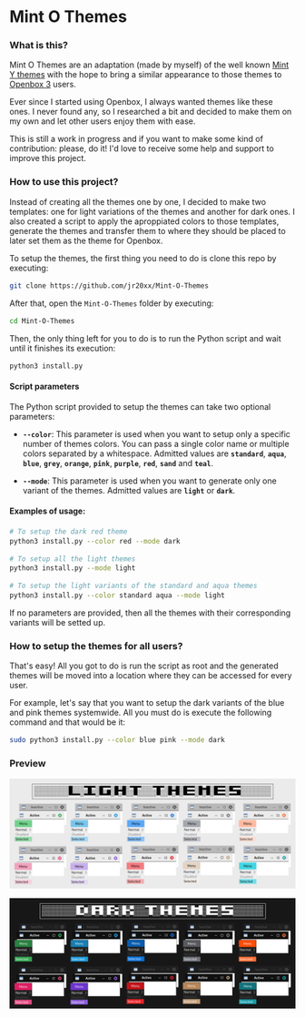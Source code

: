 # Mint O Themes

### What is this?
Mint O Themes are an adaptation (made by myself) of the well known [Mint Y themes](https://github.com/linuxmint/mint-themes) with the hope to bring a similar appearance to those themes to [Openbox 3](https://github.com/danakj/openbox) users.

Ever since I started using Openbox, I always wanted themes like these ones. I never found any, so I researched a bit and decided to make them on my own and let other users enjoy them with ease.

This is still a work in progress and if you want to make some kind of contribution: please, do it! I'd love to receive some help and support to improve this project.

### How to use this project?
Instead of creating all the themes one by one, I decided to make two templates: one for light variations of the themes and another for dark ones. I also created a script to apply the aproppiated colors to those templates, generate the themes and transfer them to where they should be placed to later set them as the theme for Openbox.

To setup the themes, the first thing you need to do is clone this repo by executing:

```bash
git clone https://github.com/jr20xx/Mint-O-Themes
```

After that, open the `Mint-O-Themes` folder by executing:
```bash
cd Mint-O-Themes
```

Then, the only thing left for you to do is to run the Python script and wait until it finishes its execution:
```bash
python3 install.py
```

#### Script parameters
The Python script provided to setup the themes can take two optional parameters:

- **`--color`**: This parameter is used when you want to setup only a specific number of themes colors. You can pass a single color name or multiple colors separated by a whitespace. Admitted values are **`standard`**, **`aqua`**, **`blue`**, **`grey`**, **`orange`**, **`pink`**, **`purple`**, **`red`**, **`sand`** and **`teal`**.

- **`--mode`**: This parameter is used when you want to generate only one variant of the themes. Admitted values are **`light`** or **`dark`**.

#### Examples of usage:
```bash
# To setup the dark red theme
python3 install.py --color red --mode dark
```

```bash
# To setup all the light themes
python3 install.py --mode light
```

```bash
# To setup the light variants of the standard and aqua themes
python3 install.py --color standard aqua --mode light 
```

If no parameters are provided, then all the themes with their corresponding variants will be setted up.

### How to setup the themes for all users?
That's easy! All you got to do is run the script as root and the generated themes will be moved into a location where they can be accessed for every user.

For example, let's say that you want to setup the dark variants of the blue and pink themes systemwide. All you must do is execute the following command and that would be it:
```bash
sudo python3 install.py --color blue pink --mode dark
```

### Preview
![light-themes](/previews/light.png?raw=true)


![dark-themes](/previews/dark.png?raw=true)